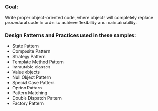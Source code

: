 ### Goal:
Write proper object-oriented code, where objects will completely replace procedural code in order to achieve flexibility and maintainability.

### Design Patterns and Practices used in these samples:
- State Pattern
- Composite Pattern
- Strategy Pattern
- Template Method Pattern
- Immutable classes
- Value objects
- Null Object Pattern
- Special Case Pattern
- Option Pattern
- Pattern Matching
- Double Dispatch Pattern
- Factory Pattern
